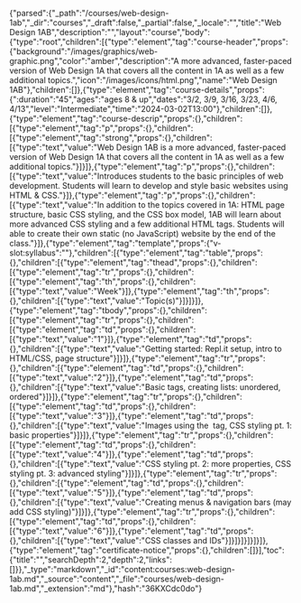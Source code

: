 {"parsed":{"_path":"/courses/web-design-1ab","_dir":"courses","_draft":false,"_partial":false,"_locale":"","title":"Web Design 1AB","description":"","layout":"course","body":{"type":"root","children":[{"type":"element","tag":"course-header","props":{"background":"/images/graphics/web-graphic.png","color":"amber","description":"A more advanced, faster-paced version of Web Design 1A that covers all the content in 1A as well as a few additional topics.","icon":"/images/icons/html.png","name":"Web Design 1AB"},"children":[]},{"type":"element","tag":"course-details","props":{":duration":"45","ages":"ages 8 & up","dates":"3/2, 3/9, 3/16, 3/23, 4/6, 4/13","level":"Intermediate","time":"2024-03-02T13:00"},"children":[]},{"type":"element","tag":"course-descrip","props":{},"children":[{"type":"element","tag":"p","props":{},"children":[{"type":"element","tag":"strong","props":{},"children":[{"type":"text","value":"Web Design 1AB is a more advanced, faster-paced version of Web Design 1A that covers all the content in 1A as well as a few additional topics."}]}]},{"type":"element","tag":"p","props":{},"children":[{"type":"text","value":"Introduces students to the basic principles of web development. Students will learn to develop and style basic websites using HTML & CSS."}]},{"type":"element","tag":"p","props":{},"children":[{"type":"text","value":"In addition to the topics covered in 1A: HTML page structure, basic CSS styling, and the CSS box model, 1AB will learn about more advanced CSS styling and a few additional HTML tags. Students will able to create their own static (no JavaScript) website by the end of the class."}]},{"type":"element","tag":"template","props":{"v-slot:syllabus":""},"children":[{"type":"element","tag":"table","props":{},"children":[{"type":"element","tag":"thead","props":{},"children":[{"type":"element","tag":"tr","props":{},"children":[{"type":"element","tag":"th","props":{},"children":[{"type":"text","value":"Week"}]},{"type":"element","tag":"th","props":{},"children":[{"type":"text","value":"Topic(s)"}]}]}]},{"type":"element","tag":"tbody","props":{},"children":[{"type":"element","tag":"tr","props":{},"children":[{"type":"element","tag":"td","props":{},"children":[{"type":"text","value":"1"}]},{"type":"element","tag":"td","props":{},"children":[{"type":"text","value":"Getting started: Repl.it setup, intro to HTML/CSS, page structure"}]}]},{"type":"element","tag":"tr","props":{},"children":[{"type":"element","tag":"td","props":{},"children":[{"type":"text","value":"2"}]},{"type":"element","tag":"td","props":{},"children":[{"type":"text","value":"Basic tags, creating lists: unordered, ordered"}]}]},{"type":"element","tag":"tr","props":{},"children":[{"type":"element","tag":"td","props":{},"children":[{"type":"text","value":"3"}]},{"type":"element","tag":"td","props":{},"children":[{"type":"text","value":"Images using the <img> tag, CSS styling pt. 1: basic properties"}]}]},{"type":"element","tag":"tr","props":{},"children":[{"type":"element","tag":"td","props":{},"children":[{"type":"text","value":"4"}]},{"type":"element","tag":"td","props":{},"children":[{"type":"text","value":"CSS styling pt. 2: more properties, CSS styling pt. 3: advanced styling"}]}]},{"type":"element","tag":"tr","props":{},"children":[{"type":"element","tag":"td","props":{},"children":[{"type":"text","value":"5"}]},{"type":"element","tag":"td","props":{},"children":[{"type":"text","value":"Creating menus & navigation bars (may add CSS styling)"}]}]},{"type":"element","tag":"tr","props":{},"children":[{"type":"element","tag":"td","props":{},"children":[{"type":"text","value":"6"}]},{"type":"element","tag":"td","props":{},"children":[{"type":"text","value":"CSS classes and IDs"}]}]}]}]}]}]},{"type":"element","tag":"certificate-notice","props":{},"children":[]}],"toc":{"title":"","searchDepth":2,"depth":2,"links":[]}},"_type":"markdown","_id":"content:courses:web-design-1ab.md","_source":"content","_file":"courses/web-design-1ab.md","_extension":"md"},"hash":"36KXCdc0do"}